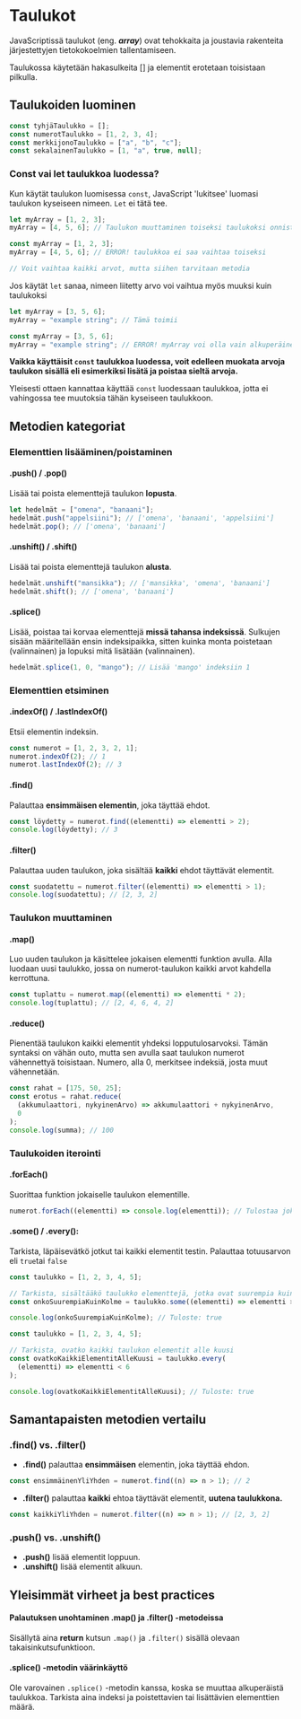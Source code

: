 # Taulukot

JavaScriptissä taulukot (eng. **_array_**) ovat tehokkaita ja joustavia rakenteita järjestettyjen tietokokoelmien tallentamiseen.

Taulukossa käytetään hakasulkeita [] ja elementit erotetaan toisistaan pilkulla.

## Taulukoiden luominen

```javascript
const tyhjäTaulukko = [];
const numerotTaulukko = [1, 2, 3, 4];
const merkkijonoTaulukko = ["a", "b", "c"];
const sekalainenTaulukko = [1, "a", true, null];
```

### Const vai let taulukkoa luodessa?

Kun käytät taulukon luomisessa `const`, JavaScript 'lukitsee' luomasi taulukon kyseiseen nimeen. `Let` ei tätä tee.

```js
let myArray = [1, 2, 3];
myArray = [4, 5, 6]; // Taulukon muuttaminen toiseksi taulukoksi onnistuu
```

```js
const myArray = [1, 2, 3];
myArray = [4, 5, 6]; // ERROR! taulukkoa ei saa vaihtaa toiseksi

// Voit vaihtaa kaikki arvot, mutta siihen tarvitaan metodia
```

Jos käytät `let` sanaa, nimeen liitetty arvo voi vaihtua myös muuksi kuin taulukoksi

```js
let myArray = [3, 5, 6];
myArray = "example string"; // Tämä toimii
```

```js
const myArray = [3, 5, 6];
myArray = "example string"; // ERROR! myArray voi olla vain alkuperäinen taulukko
```

**Vaikka käyttäisit `const` taulukkoa luodessa, voit edelleen muokata arvoja taulukon sisällä eli esimerkiksi lisätä ja poistaa sieltä arvoja.**

Yleisesti ottaen kannattaa käyttää `const` luodessaan taulukkoa, jotta ei vahingossa tee muutoksia tähän kyseiseen taulukkoon.

## Metodien kategoriat

### Elementtien lisääminen/poistaminen

#### .push() / .pop()

Lisää tai poista elementtejä taulukon **lopusta**.

```javascript
let hedelmät = ["omena", "banaani"];
hedelmät.push("appelsiini"); // ['omena', 'banaani', 'appelsiini']
hedelmät.pop(); // ['omena', 'banaani']
```

#### .unshift() / .shift()

Lisää tai poista elementtejä taulukon **alusta**.

```javascript
hedelmät.unshift("mansikka"); // ['mansikka', 'omena', 'banaani']
hedelmät.shift(); // ['omena', 'banaani']
```

#### .splice()

Lisää, poistaa tai korvaa elementtejä **missä tahansa indeksissä**. Sulkujen sisään määritellään ensin indeksipaikka, sitten kuinka monta poistetaan (valinnainen) ja lopuksi mitä lisätään (valinnainen).

```javascript
hedelmät.splice(1, 0, "mango"); // Lisää 'mango' indeksiin 1
```

### Elementtien etsiminen

#### .indexOf() / .lastIndexOf()

Etsii elementin indeksin.

```javascript
const numerot = [1, 2, 3, 2, 1];
numerot.indexOf(2); // 1
numerot.lastIndexOf(2); // 3
```

#### .find()

Palauttaa **ensimmäisen elementin**, joka täyttää ehdot.

```javascript
const löydetty = numerot.find((elementti) => elementti > 2);
console.log(löydetty); // 3
```

#### .filter()

Palauttaa uuden taulukon, joka sisältää **kaikki** ehdot täyttävät elementit.

```javascript
const suodatettu = numerot.filter((elementti) => elementti > 1);
console.log(suodatettu); // [2, 3, 2]
```

### Taulukon muuttaminen

#### .map()

Luo uuden taulukon ja käsittelee jokaisen elementti funktion avulla.
Alla luodaan uusi taulukko, jossa on numerot-taulukon kaikki arvot kahdella kerrottuna.

```javascript
const tuplattu = numerot.map((elementti) => elementti * 2);
console.log(tuplattu); // [2, 4, 6, 4, 2]
```

#### .reduce()

Pienentää taulukon kaikki elementit yhdeksi lopputulosarvoksi.
Tämän syntaksi on vähän outo, mutta sen avulla saat taulukon numerot vähennettyä toisistaan. Numero, alla 0, merkitsee indeksiä, josta muut vähennetään.

```javascript
const rahat = [175, 50, 25];
const erotus = rahat.reduce(
  (akkumulaattori, nykyinenArvo) => akkumulaattori + nykyinenArvo,
  0
);
console.log(summa); // 100
```

### Taulukoiden iterointi

#### .forEach()

Suorittaa funktion jokaiselle taulukon elementille.

```javascript
numerot.forEach((elementti) => console.log(elementti)); // Tulostaa jokaisen numeron
```

#### .some() / .every():

Tarkista, läpäisevätkö jotkut tai kaikki elementit testin. Palauttaa totuusarvon eli `true`tai `false`

```javascript
const taulukko = [1, 2, 3, 4, 5];

// Tarkista, sisältääkö taulukko elementtejä, jotka ovat suurempia kuin 3
const onkoSuurempiaKuinKolme = taulukko.some((elementti) => elementti > 3);

console.log(onkoSuurempiaKuinKolme); // Tuloste: true
```

```javascript
const taulukko = [1, 2, 3, 4, 5];

// Tarkista, ovatko kaikki taulukon elementit alle kuusi
const ovatkoKaikkiElementitAlleKuusi = taulukko.every(
  (elementti) => elementti < 6
);

console.log(ovatkoKaikkiElementitAlleKuusi); // Tuloste: true
```

## Samantapaisten metodien vertailu

### .find() vs. .filter()

- **.find()** palauttaa **ensimmäisen** elementin, joka täyttää ehdon.

```javascript
const ensimmäinenYliYhden = numerot.find((n) => n > 1); // 2
```

- **.filter()** palauttaa **kaikki** ehtoa täyttävät elementit, **uutena taulukkona.**

```javascript
const kaikkiYliYhden = numerot.filter((n) => n > 1); // [2, 3, 2]
```

### .push() vs. .unshift()

- **.push()** lisää elementit loppuun.
- **.unshift()** lisää elementit alkuun.

## Yleisimmät virheet ja best practices

#### Palautuksen unohtaminen .map() ja .filter() -metodeissa

Sisällytä aina **return** kutsun `.map()` ja `.filter()` sisällä olevaan takaisinkutsufunktioon.

#### .splice() -metodin väärinkäyttö

Ole varovainen `.splice()` -metodin kanssa, koska se muuttaa alkuperäistä taulukkoa. Tarkista aina indeksi ja poistettavien tai lisättävien elementtien määrä.
